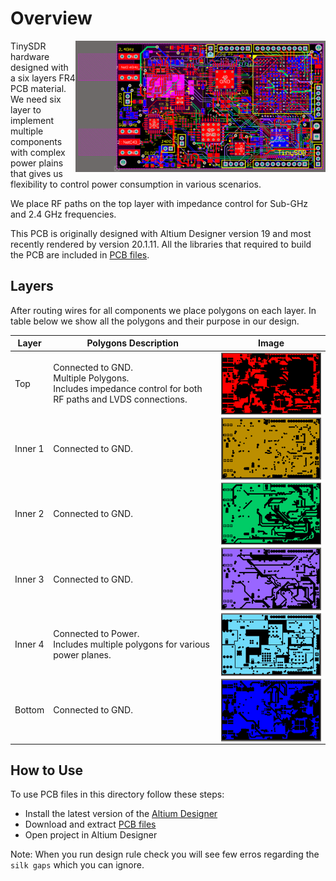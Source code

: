 # Overview
<img src="../images/tinysdr_routes.png" alt="TinySDR PCB All Layers" width="400" align="right"/>

TinySDR hardware designed with a six layers FR4 PCB material. We need six layer to implement multiple components with complex power plains that gives us flexibility to control power consumption in various scenarios.

We place RF paths on the top layer with impedance control for Sub-GHz and 2.4 GHz frequencies.

This PCB is originally designed with Altium Designer version 19 and most recently rendered by version 20.1.11. All the libraries that required to build the PCB are included in [PCB files](./pcb-tinysdr.zip).

## Layers
After routing wires for all components we place polygons on each layer. In table below we show all the polygons and their purpose in our design.

| Layer       | Polygons Description |Image  |
| ----------- | ------------------- |-------|
| Top | Connected to GND.<br /> Multiple Polygons.<br /> Includes impedance control for both RF paths and LVDS connections. | <img src="../images/tinysdr_top.png" alt="Top Layer Polygon" width="300" align="center"/>|
| Inner 1 | Connected to GND. | <img src="../images/tinysdr_mid1.png" alt="Inner Layer 1 Polygon" width="300" align="center"/>|
| Inner 2 | Connected to GND. | <img src="../images/tinysdr_mid2.png" alt="Inner Layer 2 Polygon" width="300" align="center"/>|
| Inner 3 | Connected to GND. | <img src="../images/tinysdr_mid3.png" alt="Inner Layer 3 Polygon" width="300" align="center"/>|
| Inner 4 | Connected to Power.<br /> Includes multiple polygons for various power planes. | <img src="../images/tinysdr_mid4.png" alt="Inner Layer 4 Polygons" width="300" align="center"/>|
| Bottom | Connected to GND. | <img src="../images/tinysdr_bottom.png" alt="Bottom Layer Polygon" width="300" align="center"/>|

## How to Use
To use PCB files in this directory follow these steps:
- Install the latest version of the [Altium Designer](https://www.altium.com/products/downloads)
- Download and extract [PCB files](./pcb-tinysdr.zip)
- Open project in Altium Designer

Note: When you run design rule check you will see few erros regarding the `silk gaps` which you can ignore.
